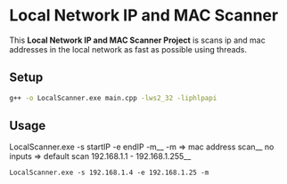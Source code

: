 # Local Network IP and MAC Scanner
This **Local Network IP and MAC Scanner Project** is scans ip and mac addresses 
in the local network as fast as possible using threads.

## Setup
```cmd
g++ -o LocalScanner.exe main.cpp -lws2_32 -liphlpapi
```

## Usage
LocalScanner.exe -s startIP -e endIP -m__
-m => mac address scan__
no inputs => default scan 192.168.1.1 - 192.168.1.255__
```
LocalScanner.exe -s 192.168.1.4 -e 192.168.1.25 -m
```